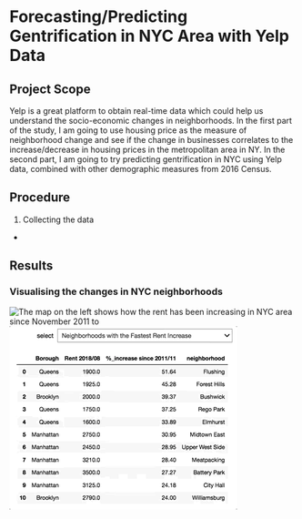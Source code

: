 # Forecasting/Predicting Gentrification in NYC Area with Yelp Data 
## Project Scope

Yelp is a great platform to obtain real-time data which could help us understand the socio-economic changes in neighborhoods. In the first part of the study, I am going to use housing price as the measure of neighborhood change and see if the change in businesses correlates to the increase/decrease in housing prices in the metropolitan area in NY. In the second part, I am going to try predicting gentrification in NYC using Yelp data, combined with other demographic measures from 2016 Census.

## Procedure
1) Collecting the data
-  

## Results
### Visualising the changes in NYC neighborhoods
<img align="left" src="final_project_gentrification_yelp_map.gif">
The map on the left shows how the rent has been increasing in NYC area since November 2011 to 
<img align="left" src="final_project_gentrification_yelp_list.gif">
